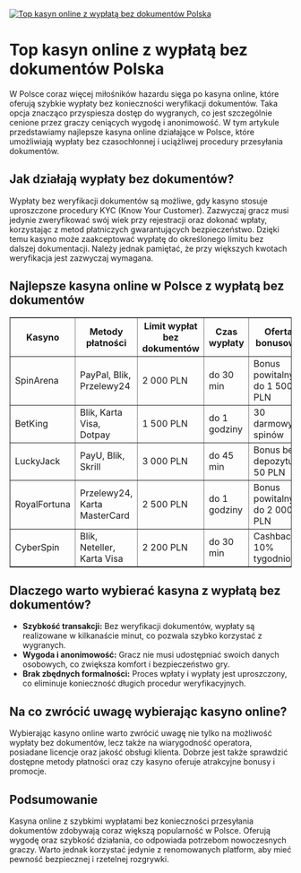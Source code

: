 [![Top kasyn online z wypłatą bez dokumentów Polska](https://123-caf.pages.dev/gitsignup.png)](https://vrmoo.ru/Bt82HjjY)

<h1>Top kasyn online z wypłatą bez dokumentów Polska</h1> <p>W Polsce coraz więcej miłośników hazardu sięga po kasyna online, które oferują szybkie wypłaty bez konieczności weryfikacji dokumentów. Taka opcja znacząco przyspiesza dostęp do wygranych, co jest szczególnie cenione przez graczy ceniących wygodę i anonimowość. W tym artykule przedstawiamy najlepsze kasyna online działające w Polsce, które umożliwiają wypłaty bez czasochłonnej i uciążliwej procedury przesyłania dokumentów.</p>  <h2>Jak działają wypłaty bez dokumentów?</h2> <p>Wypłaty bez weryfikacji dokumentów są możliwe, gdy kasyno stosuje uproszczone procedury KYC (Know Your Customer). Zazwyczaj gracz musi jedynie zweryfikować swój wiek przy rejestracji oraz dokonać wpłaty, korzystając z metod płatniczych gwarantujących bezpieczeństwo. Dzięki temu kasyno może zaakceptować wypłatę do określonego limitu bez dalszej dokumentacji. Należy jednak pamiętać, że przy większych kwotach weryfikacja jest zazwyczaj wymagana.</p>  <h2>Najlepsze kasyna online w Polsce z wypłatą bez dokumentów</h2> <table border="1" cellpadding="8" cellspacing="0">   <thead>     <tr>       <th>Kasyno</th>       <th>Metody płatności</th>       <th>Limit wypłat bez dokumentów</th>       <th>Czas wypłaty</th>       <th>Oferta bonusowa</th>     </tr>   </thead>   <tbody>     <tr>       <td>SpinArena</td>       <td>PayPal, Blik, Przelewy24</td>       <td>2 000 PLN</td>       <td>do 30 min</td>       <td>Bonus powitalny do 1 500 PLN</td>     </tr>     <tr>       <td>BetKing</td>       <td>Blik, Karta Visa, Dotpay</td>       <td>1 500 PLN</td>       <td>do 1 godziny</td>       <td>30 darmowych spinów</td>     </tr>     <tr>       <td>LuckyJack</td>       <td>PayU, Blik, Skrill</td>       <td>3 000 PLN</td>       <td>do 45 min</td>       <td>Bonus bez depozytu 50 PLN</td>     </tr>     <tr>       <td>RoyalFortuna</td>       <td>Przelewy24, Karta MasterCard</td>       <td>2 500 PLN</td>       <td>do 1 godziny</td>       <td>Bonus powitalny do 2 000 PLN</td>     </tr>     <tr>       <td>CyberSpin</td>       <td>Blik, Neteller, Karta Visa</td>       <td>2 200 PLN</td>       <td>do 30 min</td>       <td>Cashback 10% tygodniowo</td>     </tr>   </tbody> </table>  <h2>Dlaczego warto wybierać kasyna z wypłatą bez dokumentów?</h2> <ul>   <li><strong>Szybkość transakcji:</strong> Bez weryfikacji dokumentów, wypłaty są realizowane w kilkanaście minut, co pozwala szybko korzystać z wygranych.</li>   <li><strong>Wygoda i anonimowość:</strong> Gracz nie musi udostępniać swoich danych osobowych, co zwiększa komfort i bezpieczeństwo gry.</li>   <li><strong>Brak zbędnych formalności:</strong> Proces wpłaty i wypłaty jest uproszczony, co eliminuje konieczność długich procedur weryfikacyjnych.</li> </ul>  <h2>Na co zwrócić uwagę wybierając kasyno online?</h2> <p>Wybierając kasyno online warto zwrócić uwagę nie tylko na możliwość wypłaty bez dokumentów, lecz także na wiarygodność operatora, posiadane licencje oraz jakość obsługi klienta. Dobrze jest także sprawdzić dostępne metody płatności oraz czy kasyno oferuje atrakcyjne bonusy i promocje.</p>  <h2>Podsumowanie</h2> <p>Kasyna online z szybkimi wypłatami bez konieczności przesyłania dokumentów zdobywają coraz większą popularność w Polsce. Oferują wygodę oraz szybkość działania, co odpowiada potrzebom nowoczesnych graczy. Warto jednak korzystać jedynie z renomowanych platform, aby mieć pewność bezpiecznej i rzetelnej rozgrywki.</p>